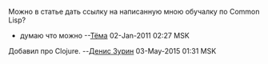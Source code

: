 Можно в статье дать ссылку на написанную мною обучалку по Common Lisp?

  - думаю что можно --[Тёма](User:JB "wikilink") 02-Jan-2011 02:27 MSK

Добавил про Clojure. --[Денис Зурин](User:Den_Zurin "wikilink")
03-May-2015 01:31 MSK
